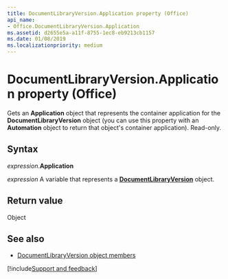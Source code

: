 ```yaml
---
title: DocumentLibraryVersion.Application property (Office)
api_name:
- Office.DocumentLibraryVersion.Application
ms.assetid: d2655e5a-a11f-8755-1ec8-eb9213cb1157
ms.date: 01/08/2019
ms.localizationpriority: medium
---
```



# DocumentLibraryVersion.Application property (Office)

Gets an **Application** object that represents the container application for the **DocumentLibraryVersion** object (you can use this property with an **Automation** object to return that object's container application). Read-only.


## Syntax

_expression_.**Application**

_expression_ A variable that represents a **[DocumentLibraryVersion](Office.DocumentLibraryVersion.md)** object.


## Return value

Object


## See also

- [DocumentLibraryVersion object members](overview/library-reference/documentlibraryversion-members-office.md)

[!include[Support and feedback](~/includes/feedback-boilerplate.md)]